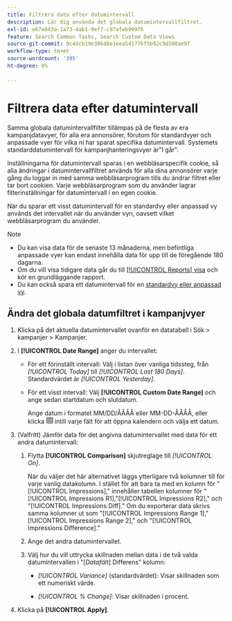 ```yaml
---
title: Filtrera data efter datumintervall
description: Lär dig använda det globala datumintervallfiltret.
exl-id: e67e843a-1a73-4ab1-9ef7-c97afeb999f6
feature: Search Common Tasks, Search Custom Data Views
source-git-commit: 9c4dcb19e386d8e1eea541776f5b92c9d500ae9f
workflow-type: tm+mt
source-wordcount: '395'
ht-degree: 0%

---
```


# Filtrera data efter datumintervall

Samma globala datumintervallfilter tillämpas på de flesta av era kampanjdatavyer, för alla era annonsörer, förutom för standardvyer och anpassade vyer för vilka ni har sparat specifika datumintervall. Systemets standarddatumintervall för kampanjhanteringsvyer är&quot;I går&quot;.

Inställningarna för datumintervall sparas i en webbläsarspecifik cookie, så alla ändringar i datumintervallfiltret används för alla dina annonsörer varje gång du loggar in med samma webbläsarprogram tills du ändrar filtret eller tar bort cookien. Varje webbläsarprogram som du använder lagrar filterinställningar för datumintervall i en egen cookie.

När du sparar ett visst datumintervall för en standardvy eller anpassad vy används det intervallet när du använder vyn, oavsett vilket webbläsarprogram du använder.

>[!NOTE]
>
>* Du kan visa data för de senaste 13 månaderna, men befintliga anpassade vyer kan endast innehålla data för upp till de föregående 180 dagarna.
>* Om du vill visa tidigare data går du till [[!UICONTROL Reports] visa](/help/search-social-commerce/reports/management/basic-advanced/basic-advanced-report-about.md) och kör en grundläggande rapport.
>* Du kan också spara ett datumintervall för en [standardvy eller anpassad vy](/help/search-social-commerce/common-tasks/data-views/custom-default-views-manage.md).

## Ändra det globala datumfiltret i kampanjvyer

1. Klicka på det aktuella datumintervallet ovanför en datatabell i Sök \> kampanjer \> Kampanjer.

1. I **[!UICONTROL Date Range]** anger du intervallet:

   * För ett förinställt intervall: Välj i listan över vanliga tidssteg, från *[!UICONTROL Today]* till *[!UICONTROL Last 180 Days]*. Standardvärdet är *[!UICONTROL Yesterday]*.

   * För ett visst intervall: Välj **[!UICONTROL Custom Date Range]** och ange sedan startdatum och slutdatum.

     Ange datum i formatet MM/DD/ÅÅÅÅ eller MM-DD-ÅÅÅÅ, eller klicka ![Kalenderikon](/help/search-social-commerce/assets/calendar.png "Kalenderikon") intill varje fält för att öppna kalendern och välja ett datum.

1. (Valfritt) Jämför data för det angivna datumintervallet med data för ett andra datumintervall:

   1. Flytta **[!UICONTROL Comparison]** skjutreglage till *[!UICONTROL On]*.

      När du väljer det här alternativet läggs ytterligare två kolumner till för varje vanlig datakolumn. I stället för att bara ta med en kolumn för &quot;[!UICONTROL Impressions],&quot; innehåller tabellen kolumner för &quot;[!UICONTROL Impressions R1],&quot;[!UICONTROL Impressions R2],&quot; och &quot;[!UICONTROL Impressions Diff].&quot;  Om du exporterar data skrivs samma kolumner ut som &quot;[!UICONTROL Impressions Range 1],&quot;[!UICONTROL Impressions Range 2],&quot; och &quot;[!UICONTROL Impressions Difference].&quot;

   1. Ange det andra datumintervallet.

   1. Välj hur du vill uttrycka skillnaden mellan data i de två valda datumintervallen i &quot;\[_Datafält_\] Differens&quot; kolumn:

      * *[!UICONTROL Variance]* (standardvärdet): Visar skillnaden som ett numeriskt värde.

      * *[!UICONTROL % Change]:*  Visar skillnaden i procent.

1. Klicka på **[!UICONTROL Apply]**.
